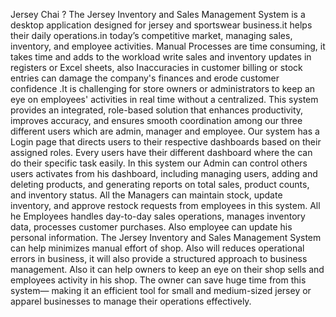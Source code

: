 Jersey Chai ?
The Jersey Inventory and Sales Management System is a desktop application designed for jersey and sportswear business.it helps their daily operations.in today’s competitive market, managing sales, inventory, and employee activities. Manual Processes are time consuming, it takes time and adds to the workload write sales and inventory updates in registers or Excel sheets, also Inaccuracies in customer billing or stock entries can damage the company's finances and erode customer confidence .It is challenging for store owners or administrators to keep an eye on employees' activities in real time without a centralized. This system provides an integrated, role-based solution that enhances productivity, improves accuracy, and ensures smooth coordination among our three different users which are admin, manager and employee.
Our system has a Login page that directs users to their respective dashboards based on their assigned roles. Every users have their different dashboard where the can do their specific task easily. In this system our Admin can control others users activates from his dashboard, including managing users, adding and deleting products, and generating reports on total sales, product counts, and inventory status. All the Managers can maintain stock, update inventory, and approve restock requests from employees in this system. All he Employees handles day-to-day sales operations, manages inventory data, processes customer purchases. Also employee can update his personal information.
The Jersey Inventory and Sales Management System can help minimizes manual effort of shop. Also will reduces operational errors in business, it will also provide a structured approach to business management. Also it can help owners to keep an eye on their shop sells and employees activity in his shop. The owner can save huge time from this system— making it an efficient tool for small and medium-sized jersey or apparel businesses to manage their operations effectively.

